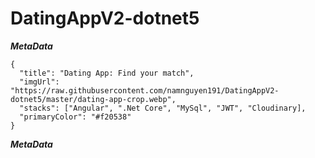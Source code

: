 # DatingAppV2-dotnet5

***MetaData***
```
{
  "title": "Dating App: Find your match",
  "imgUrl": "https://raw.githubusercontent.com/namnguyen191/DatingAppV2-dotnet5/master/dating-app-crop.webp",
  "stacks": ["Angular", ".Net Core", "MySql", "JWT", "Cloudinary],
  "primaryColor": "#f20538"
}
```
***MetaData***
